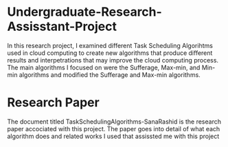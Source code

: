 # Undergraduate-Research-Assisstant-Project
In this research project, I examined different Task Scheduling Algorihtms used in cloud computing to create new algorithms that produce different results and interpetrations that may improve the cloud computing process. The main algorithms I focused on were the Sufferage, Max-min, and Min-min algorithms and modified the Sufferage and Max-min algorithms.
# Research Paper
The document titled TaskSchedulingAlgorithms-SanaRashid is the research paper accociated with this project.
The paper goes into detail of what each algorithm does and related works I used that assissted me with this project

